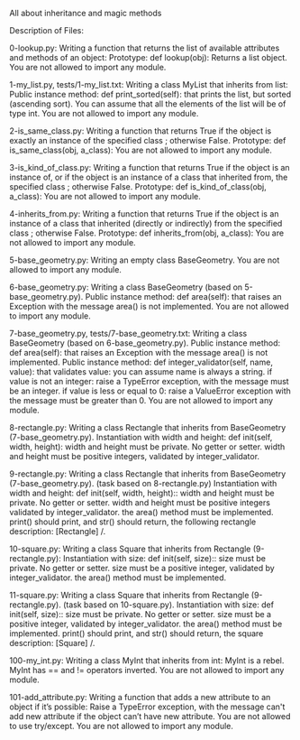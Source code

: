 All about inheritance and magic methods

Description of Files:

0-lookup.py: Writing a function that returns the list of available attributes and methods of an object: Prototype: def lookup(obj): Returns a list object. You are not allowed to import any module.

1-my_list.py, tests/1-my_list.txt: Writing a class MyList that inherits from list: Public instance method: def print_sorted(self): that prints the list, but sorted (ascending sort). You can assume that all the elements of the list will be of type int. You are not allowed to import any module.

2-is_same_class.py: Writing a function that returns True if the object is exactly an instance of the specified class ; otherwise False. Prototype: def is_same_class(obj, a_class): You are not allowed to import any module.

3-is_kind_of_class.py: Writing a function that returns True if the object is an instance of, or if the object is an instance of a class that inherited from, the specified class ; otherwise False. Prototype: def is_kind_of_class(obj, a_class): You are not allowed to import any module.

4-inherits_from.py: Writing a function that returns True if the object is an instance of a class that inherited (directly or indirectly) from the specified class ; otherwise False. Prototype: def inherits_from(obj, a_class): You are not allowed to import any module.

5-base_geometry.py: Writing an empty class BaseGeometry. You are not allowed to import any module.

6-base_geometry.py: Writing a class BaseGeometry (based on 5-base_geometry.py). Public instance method: def area(self): that raises an Exception with the message area() is not implemented. You are not allowed to import any module.

7-base_geometry.py, tests/7-base_geometry.txt: Writing a class BaseGeometry (based on 6-base_geometry.py). Public instance method: def area(self): that raises an Exception with the message area() is not implemented. Public instance method: def integer_validator(self, name, value): that validates value: you can assume name is always a string. if value is not an integer: raise a TypeError exception, with the message must be an integer. if value is less or equal to 0: raise a ValueError exception with the message must be greater than 0. You are not allowed to import any module.

8-rectangle.py: Writing a class Rectangle that inherits from BaseGeometry (7-base_geometry.py). Instantiation with width and height: def init(self, width, height): width and height must be private. No getter or setter. width and height must be positive integers, validated by integer_validator.

9-rectangle.py: Writing a class Rectangle that inherits from BaseGeometry (7-base_geometry.py). (task based on 8-rectangle.py) Instantiation with width and height: def init(self, width, height):: width and height must be private. No getter or setter. width and height must be positive integers validated by integer_validator. the area() method must be implemented. print() should print, and str() should return, the following rectangle description: [Rectangle] /.

10-square.py: Writing a class Square that inherits from Rectangle (9-rectangle.py): Instantiation with size: def init(self, size):: size must be private. No getter or setter. size must be a positive integer, validated by integer_validator. the area() method must be implemented.

11-square.py: Writing a class Square that inherits from Rectangle (9-rectangle.py). (task based on 10-square.py). Instantiation with size: def init(self, size):: size must be private. No getter or setter. size must be a positive integer, validated by integer_validator. the area() method must be implemented. print() should print, and str() should return, the square description: [Square] /.

100-my_int.py: Writing a class MyInt that inherits from int: MyInt is a rebel. MyInt has == and != operators inverted. You are not allowed to import any module.

101-add_attribute.py: Writing a function that adds a new attribute to an object if it’s possible: Raise a TypeError exception, with the message can't add new attribute if the object can’t have new attribute. You are not allowed to use try/except. You are not allowed to import any module.
